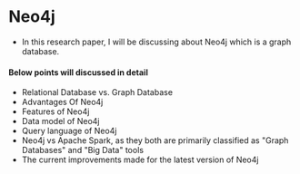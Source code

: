 # Neo4j
* In this research paper, I will be discussing about Neo4j which is a graph database. 
#### Below points will discussed in detail 
* Relational Database vs. Graph Database
* Advantages Of Neo4j
* Features of Neo4j
* Data model of Neo4j 
* Query language of Neo4j
* Neo4j vs Apache Spark, as they both are primarily classified as "Graph Databases" and "Big Data" tools
* The current improvements made for the latest version of Neo4j
